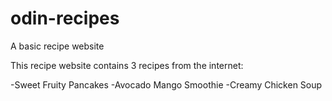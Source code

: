 # odin-recipes
A basic recipe website

This recipe website contains 3 recipes from the internet:

-Sweet Fruity Pancakes
-Avocado Mango Smoothie
-Creamy Chicken Soup
